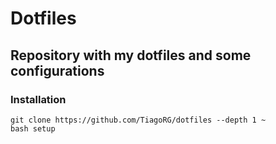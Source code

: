 # Dotfiles

## Repository with my dotfiles and some configurations

### Installation

```console
git clone https://github.com/TiagoRG/dotfiles --depth 1 ~
bash setup
```
